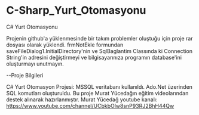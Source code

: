 # C-Sharp_Yurt_Otomasyonu
C# Yurt Otomasyonu

Projenin github'a yüklenmesinde bir takım problemler oluştuğu için proje rar dosyası olarak yüklendi.
frmNotEkle formundan saveFileDialog1.InitialDirectory'nin ve SqlBaglantim Classında ki Connection String'in adresini değiştirmeyi ve bilgisayarınıza programın database'ini oluşturmayı unutmayın.

--Proje Bilgileri

C# Yurt Otomasyon Projesi:
MSSQL veritabanı kullanıldı.
Ado.Net üzerinden SQL komutları oluşturuldu.
Bu proje Murat Yücedağın eğitim videolarından destek alınarak hazırlanmıştır.
Murat Yücedağ youtube kanalı:
https://www.youtube.com/channel/UCbkbOlw8snP93RJ2BhH44Qw
